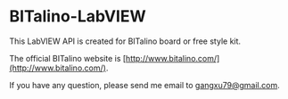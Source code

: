 ﻿# BITalino-LabVIEW

This LabVIEW API is created for BITalino board or free style kit.

The official BITalino website is [http://www.bitalino.com/](http://www.bitalino.com/).

If you have any question, please send me email to [gangxu79@gmail.com](mailto:gangxu79@gmail.com).

